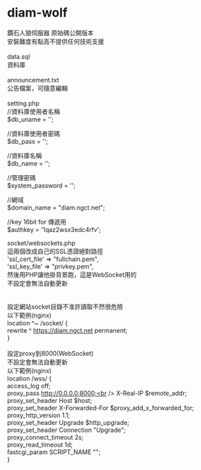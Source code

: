 # diam-wolf
鑽石人狼伺服器 原始碼公開版本<br />
安裝難度有點高不提供任何技術支援<br />
<br />
data.sql<br />
資料庫<br />
<br />
announcement.txt<br />
公告檔案，可隨意編輯<br />
<br />
setting.php<br />
//資料庫使用者名稱<br />
$db_uname = '';<br />

//資料庫使用者密碼<br />
$db_pass = '';<br />

//資料庫名稱<br />
$db_name = '';<br />

//管理密碼<br />
$system_password = '';<br />

//網域<br />
$domain_name = "diam.ngct.net";<br />

//key 16bit for 傳遞用<br />
$authkey = '1qaz2wsx3edc4rfv';<br />

socket/websockets.php<br />
這兩個改成自己的SSL憑證絕對路徑<br />
'ssl_cert_file' => "fullchain.pem",<br />
'ssl_key_file'  => "privkey.pem",<br />
然後用PHP讓他掛背景跑，這是WebSocket用的<br />
不設定會無法自動更新<br />
<br />
<br />
設定網站socket目錄不准許讀取不然很危險<br />
以下範例(nginx)<br />
location ^~ /socket/ {<br />
	rewrite ^ https://diam.ngct.net permanent;<br />
}<br />
<br />
設定proxy到8000(WebSocket)<br />
不設定會無法自動更新<br />
以下範例(nginx)<br />
location /wss/ {<br />
	access_log off;<br />
	proxy_pass http://0.0.0.0:8000;<br />
	X-Real-IP $remote_addr;<br />
	proxy_set_header Host $host;<br />
	proxy_set_header X-Forwarded-For $proxy_add_x_forwarded_for;<br />
	proxy_http_version 1.1;<br />
	proxy_set_header Upgrade $http_upgrade;<br />
	proxy_set_header Connection "Upgrade";<br />
	proxy_connect_timeout 2s;<br />
	proxy_read_timeout 1d;<br />
	fastcgi_param SCRIPT_NAME "";<br />
}<br />
